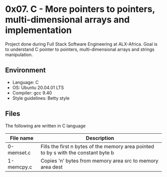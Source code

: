# 0x07. C - More pointers to pointers, multi-dimensional arrays and implementation
Project done during Full Stack Software Engineering at ALX-Africa. Goal is to understand C pointer to pointers, multi-dimensional arrays and strings manipulation.

## Environment
* Language: C
* OS: Ubuntu 20.04.01 LTS
* Compiler: gcc 9.40
* Style guidelines: Betty style

## Files
The following are written in C language

File name | Description
 --- | ---
 0-memset.c | Fills the first n bytes of the memory area pointed to by s with the constant byte b
 1-memcpy.c | Copies 'n' bytes from memory area src to memory area dest
